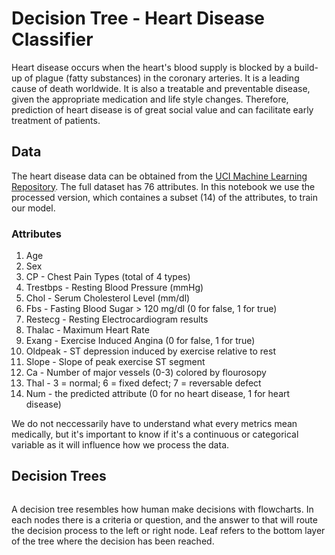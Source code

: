 # Decision Tree - Heart Disease Classifier

Heart disease occurs when the heart's blood supply is blocked by a build-up of plague (fatty substances) in the coronary arteries. It is a leading cause of death worldwide. It is also a treatable and preventable disease, given the appropriate medication and life style changes. Therefore, prediction of heart disease is of great social value and can facilitate early treatment of patients. 

## Data
The heart disease data can be obtained from the <a href="https://archive.ics.uci.edu/ml/datasets/heart+disease">UCI Machine Learning Repository</a>. The full dataset has 76 attributes. In this notebook we use the processed version, which containes a subset (14) of the attributes, to train our model. 

### Attributes
1. Age
2. Sex
3. CP - Chest Pain Types (total of 4 types)
4. Trestbps - Resting Blood Pressure (mmHg)
5. Chol - Serum Cholesterol Level (mm/dl)
6. Fbs - Fasting Blood Sugar > 120 mg/dl (0 for false, 1 for true)
7. Restecg - Resting Electrocardiogram results
8. Thalac - Maximum Heart Rate
9. Exang - Exercise Induced Angina (0 for false, 1 for true)
10. Oldpeak - ST depression induced by exercise relative to rest
11. Slope - Slope of peak exercise ST segment
12. Ca - Number of major vessels (0-3) colored by flourosopy
13. Thal - 3 = normal; 6 = fixed defect; 7 = reversable defect
14. Num - the predicted attribute (0 for no heart disease, 1 for heart disease)

We do not neccessarily have to understand what every metrics mean medically, but it's important to know if it's a continuous or categorical variable as it will influence how we process the data. 

## Decision Trees
![]()

A decision tree resembles how human make decisions with flowcharts. In each nodes there is a criteria or question, and the answer to that will route the decision process to the left or right node. Leaf refers to the bottom layer of the tree where the decision has been reached. 
